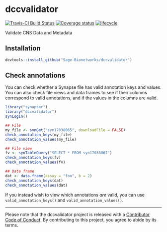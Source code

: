 <!-- README.md is generated from README.Rmd. Please edit that file -->

# dccvalidator

[![Travis-CI Build
Status](https://travis-ci.org/Sage-Bionetworks/dccvalidator.svg?branch=master)](https://travis-ci.org/Sage-Bionetworks/dccvalidator)
[![Coverage
status](https://codecov.io/gh/Sage-Bionetworks/dccvalidator/branch/master/graph/badge.svg)](https://codecov.io/github/Sage-Bionetworks/dccvalidator?branch=master)
[![lifecycle](https://img.shields.io/badge/lifecycle-experimental-orange.svg)](https://www.tidyverse.org/lifecycle/#experimental)

Validate CNS Data and Metadata

## Installation

``` r
devtools::install_github("Sage-Bionetworks/dccvalidator")
```

## Check annotations

You can check whether a Synapse file has valid annotation keys and
values. You can also check file views and data frames to see if their
columns correspond to valid annotations, and if the values in the
columns are valid.

``` r
library("synapser")
library("dccvalidator")
synLogin()

## File
my_file <- synGet("syn17038065", downloadFile = FALSE)
check_annotation_keys(my_file)
check_annotation_values(my_file)

## File view
fv <- synTableQuery("SELECT * FROM syn17038067")
check_annotation_keys(fv)
check_annotation_values(fv)

## Data frame
dat <- data.frame(assay = "foo", b = 2)
check_annotation_keys(dat)
check_annotation_values(dat)
```

If you instead wish to view which annotations *are* valid, you can use
`valid_annotation_keys()` and `valid_annotation_values()`.

-----

Please note that the dccvalidator project is released with a
[Contributor Code of Conduct](.github/CODE_OF_CONDUCT.md). By
contributing to this project, you agree to abide by its terms.
